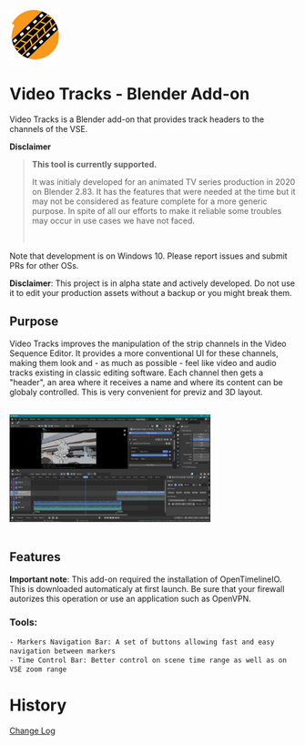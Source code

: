 ![](doc/images/Logo_90_A.png)
# Video Tracks - Blender Add-on
Video Tracks is a Blender add-on that provides track headers to the channels of the VSE.

**Disclaimer**
>**This tool is currently supported.**
>
>It was initialy developed for an animated TV series production in 2020 on Blender 2.83. It has the features that were needed at the time but it
may not be considered as feature complete for a more generic purpose. In spite of all our efforts to make it reliable some troubles may occur in use cases we have not faced.
>
><br />

Note that development is on Windows 10. Please report issues and submit PRs for other OSs.

**Disclaimer**: This project is in alpha state and actively developed. Do not use it to edit your production assets without a backup or you might break them.


## Purpose

Video Tracks improves the manipulation of the strip channels in the Video Sequence Editor.
It provides a more conventional UI for these channels, making them look and - as much as possible - feel
like video and audio tracks existing in classic editing software. Each channel then gets a "header", an area where it receives
a name and where its content can be globaly controlled.
This is very convenient for previz and 3D layout.

<br />
<img src="docs/img/VideoTracks_screen.png" alt="Video Tracks screenshot" width="70%"/>
<br /><br />

## Features


**Important note**: This add-on required the installation of OpenTimelineIO. This is downloaded automaticaly at first launch. Be sure that your firewall autorizes this operation or use an application such as OpenVPN. 

### Tools:
	- Markers Navigation Bar: A set of buttons allowing fast and easy navigation between markers
    - Time Control Bar: Better control on scene time range as well as on VSE zoom range

# History
[Change Log](./CHANGELOG.md)
